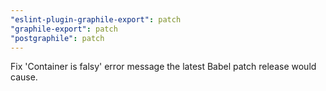 ```yaml
---
"eslint-plugin-graphile-export": patch
"graphile-export": patch
"postgraphile": patch
---
```


Fix 'Container is falsy' error message the latest Babel patch release would
cause.
